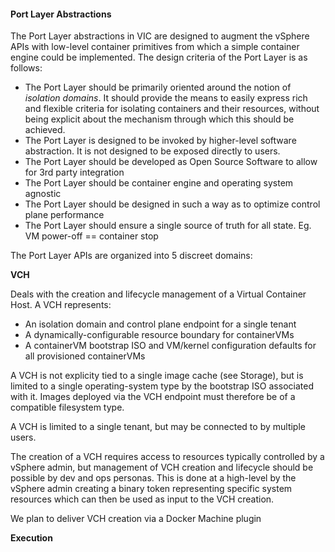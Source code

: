 #### Port Layer Abstractions

The Port Layer abstractions in VIC are designed to augment the vSphere APIs with low-level container primitives from which a simple container engine could be implemented. The design criteria of the Port Layer is as follows:

* The Port Layer should be primarily oriented around the notion of _isolation domains_. It should provide the means to easily express rich and flexible criteria for isolating containers and their resources, without being explicit about the mechanism through which this should be achieved.
* The Port Layer is designed to be invoked by higher-level software abstraction. It is not designed to be exposed directly to users.
* The Port Layer should be developed as Open Source Software to allow for 3rd party integration
* The Port Layer should be container engine and operating system agnostic
* The Port Layer should be designed in such a way as to optimize control plane performance
* The Port Layer should ensure a single source of truth for all state. Eg. VM power-off == container stop

The Port Layer APIs are organized into 5 discreet domains:

**VCH**

Deals with the creation and lifecycle management of a Virtual Container Host. A VCH represents:

* An isolation domain and control plane endpoint for a single tenant
* A dynamically-configurable resource boundary for containerVMs
* A containerVM bootstrap ISO and VM/kernel configuration defaults for all provisioned containerVMs

A VCH is not explicity tied to a single image cache (see Storage), but is limited to a single operating-system type by the bootstrap ISO associated with it. Images deployed via the VCH endpoint must therefore be of a compatible filesystem type.

A VCH is limited to a single tenant, but may be connected to by multiple users.

The creation of a VCH requires access to resources typically controlled by a vSphere admin, but management of VCH creation and lifecycle should be possible by dev and ops personas. This is done at a high-level by the vSphere admin creating a binary token representing specific system resources which can then be used as input to the VCH creation. 

We plan to deliver VCH creation via a Docker Machine plugin

**Execution**



